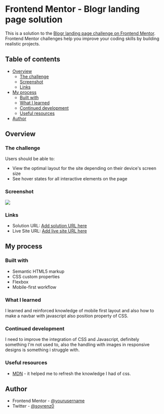 # Frontend Mentor - Blogr landing page solution

This is a solution to the [Blogr landing page challenge on Frontend Mentor](https://www.frontendmentor.io/challenges/blogr-landing-page-EX2RLAApP). Frontend Mentor challenges help you improve your coding skills by building realistic projects. 

## Table of contents

- [Overview](#overview)
  - [The challenge](#the-challenge)
  - [Screenshot](#screenshot)
  - [Links](#links)
- [My process](#my-process)
  - [Built with](#built-with)
  - [What I learned](#what-i-learned)
  - [Continued development](#continued-development)
  - [Useful resources](#useful-resources)
- [Author](#author)


## Overview

### The challenge

Users should be able to:

- View the optimal layout for the site depending on their device's screen size
- See hover states for all interactive elements on the page

### Screenshot

![](https://res.cloudinary.com/turbopila/image/upload/v1617031829/images/ezgif.com-gif-maker_1_lepgly.gif)

### Links

- Solution URL: [Add solution URL here](https://your-solution-url.com)
- Live Site URL: [Add live site URL here](https://your-live-site-url.com)

## My process

### Built with

- Semantic HTML5 markup
- CSS custom properties
- Flexbox
- Mobile-first workflow


### What I learned

I learned and reinforced knowledge of mobile first layout and also how to make a navbar with javascript also position property of CSS.


### Continued development

I need to improve the integration of CSS and Javascript, definitely something I'm not used to, also the handling with images in responsive designs is something i struggle with.  


### Useful resources

- [MDN](https://developer.mozilla.org/en-US/docs/Web/CSS) - it helped me to refresh the knowledge I had of css.

## Author

- Frontend Mentor - [@yourusername](https://www.frontendmentor.io/profile/w3renzo)
- Twitter - [@soyrenz0](https://www.twitter.com/soyrenz0)